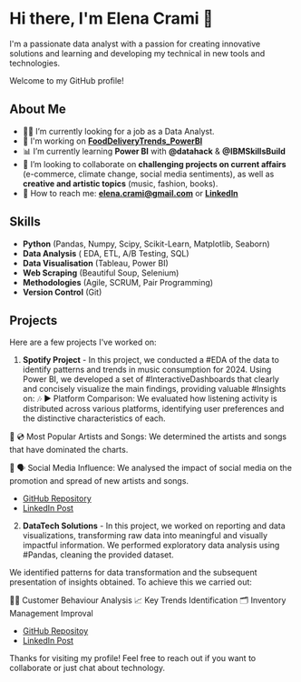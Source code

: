 # Hi there, I'm Elena Crami 👋

I'm a passionate data analyst with a passion for creating innovative solutions and learning and developing my technical in new tools and technologies. 

Welcome to my GitHub profile!

## About Me

- 👩‍💼 I’m currently looking for a job as a Data Analyst.
- 🌱 I'm working on **[FoodDeliveryTrends_PowerBI](https://github.com/elenacrami/FoodDeliveryTrends_PowerBI)**
- 📊 I’m currently learning **Power BI** with **@datahack** & **@IBMSkillsBuild**
- 🤝 I’m looking to collaborate on **challenging projects on current affairs** (e-commerce, climate change, social media sentiments), 
as well as **creative and artistic topics** (music, fashion, books).
- 📩 How to reach me: **[elena.crami@gmail.com](elena.crami@gmail.com)** or **[LinkedIn](https://www.linkedin.com/in/elenacravenmiñarro/)**


## Skills

- **Python** (Pandas, Numpy, Scipy, Scikit-Learn,  Matplotlib, Seaborn)
- **Data Analysis** ( EDA, ETL, A/B Testing, SQL)
- **Data Visualisation** (Tableau, Power BI)
- **Web Scraping** (Beautiful Soup, Selenium)
- **Methodologies** (Agile, SCRUM, Pair Programming)
- **Version Control** (Git)

## Projects

Here are a few projects I've worked on:

1. **Spotify Project** - In this project, we conducted a #EDA of the data to identify patterns and trends in music consumption for 2024. Using Power BI, we developed a set of #InteractiveDashboards that clearly and concisely visualize the main findings, providing valuable #Insights on:
🎶 ▶️ Platform Comparison: We evaluated how listening activity is distributed across various platforms, identifying user preferences and the distinctive characteristics of each.

🎤 💿 Most Popular Artists and Songs: We determined the artists and songs that have dominated the charts.

📱 🗣️ Social Media Influence: We analysed the impact of social media on the promotion and spread of new artists and songs.
   - [GitHub Repository](https://github.com/elenacrami/proyecto_spotify)
   - [LinkedIn Post](https://www.linkedin.com/posts/elenacravenmi%C3%B1arro_dataanalytics-eda-dashboards-activity-7267587026302943232-tWL3?utm_source=share&utm_medium=member_desktop)

2. **DataTech Solutions** - In this project, we worked on reporting and data visualizations, transforming raw data into meaningful and visually impactful information. We performed exploratory data analysis using #Pandas, cleaning the provided dataset.

We identified patterns for data transformation and the subsequent presentation of insights obtained. To achieve this we carried out:

👩‍💼 Customer Behaviour Analysis
📈 Key Trends Identification
🗂 Inventory Management Improval
   - [GitHub Repositoy](https://github.com/elenacrami/team2-proyecto4)
   - [LinkedIn Post](https://www.linkedin.com/posts/elenacravenmi%C3%B1arro_dataanalytics-pandas-dataanalysis-activity-7264296013778030594-lDfT?utm_source=share&utm_medium=member_desktop)


Thanks for visiting my profile! Feel free to reach out if you want to collaborate or just chat about technology.
